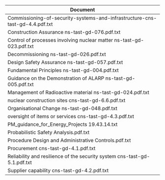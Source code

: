 | Document                                                                     |
| ---------------------------------------------------------------------------- |
| Commissioning-of-security-systems-and-infrastructure-cns-tast-gd-4.4.pdf.txt |
| Construction Assurance ns-tast-gd-076.pdf.txt                                |
| Control of processes involving nuclear matter ns-tast-gd-023.pdf.txt         |
| Decommissioning ns-tast-gd-026.pdf.txt                                       |
| Design Safety Assurance ns-tast-gd-057.pdf.txt                               |
| Fundamental Principles ns-tast-gd-004.pdf.txt                                |
| Guidance on the Demonstration of ALARP ns-tast-gd-005.pdf.txt                |
| Management of Radioactive material ns-tast-gd-024.pdf.txt                    |
| nuclear construction sites cns-tast-gd-6.6.pdf.txt                           |
| Organisational Change ns-tast-gd-048.pdf.txt                                 |
| oversight of items or services cns-tast-gd-4.3.pdf.txt                       |
| PM_guidance_for_Energy_Projects 19.43.14.txt                                 |
| Probabilistic Safety Analysis.pdf.txt                                        |
| Procedure Design and Administrative Controls.pdf.txt                         |
| Procurement cns-tast-gd-4.1.pdf.txt                                          |
| Reliability and resilience of the security system cns-tast-gd-5.1.pdf.txt    |
| Supplier capability cns-tast-gd-4.2.pdf.txt                                  |